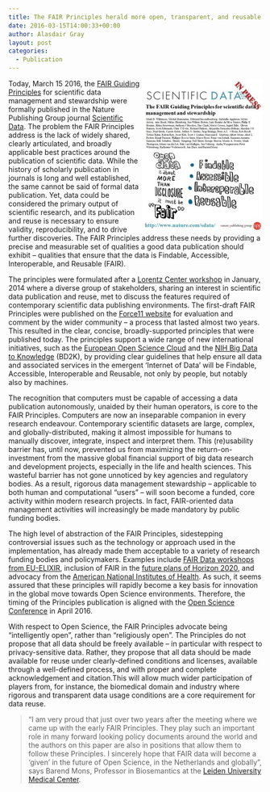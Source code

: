 ```yaml
---
title: The FAIR Principles herald more open, transparent, and reusable scientific data
date: 2016-03-15T14:00:33+00:00
author: Alasdair Gray
layout: post
categories:
  - Publication
---
```

<a href="/assets/img/2016-03-15_FAIR-Article-Poster.jpeg" rel="attachment wp-att-266"><img style="float: right" src="/assets/img/2016-03-15_FAIR-Article-Poster.jpeg" alt="FAIR Article Poster" width="239" height="300" /></a>
Today, March 15 2016, the [FAIR Guiding Principles](http://dx.doi.org/SDATA.2016.18) for scientific data management and stewardship were formally published in the Nature Publishing Group journal [Scientific Data](http://www.nature.com/scientificdata). The problem the FAIR Principles address is the lack of widely shared, clearly articulated, and broadly applicable best practices around the publication of scientific data. While the history of scholarly publication in journals is long and well established, the same cannot be said of formal data publication. Yet, data could be considered the primary output of scientific research, and its publication and reuse is necessary to ensure validity, reproducibility, and to drive further discoveries. The FAIR Principles address these needs by providing a precise and measurable set of qualities a good data publication should exhibit &#8211; qualities that ensure that the data is Findable, Accessible, Interoperable, and Reusable (FAIR).

The principles were formulated after a [Lorentz Center workshop](https://www.lorentzcenter.nl/lc/web/2014/602/info.php3?wsid=602) in January, 2014 where a diverse group of stakeholders, sharing an interest in scientific data publication and reuse, met to discuss the features required of contemporary scientific data publishing environments. The first-draft FAIR Principles were published on the [Force11 website](https://www.force11.org/node/6062) for evaluation and comment by the wider community &#8211; a process that lasted almost two years. This resulted in the clear, concise, broadly-supported principles that were published today. The principles support a wide range of new international initiatives, such as the [European Open Science Cloud](https://ec.europa.eu/research/openscience/index.cfm?pg=open-science-cloud) and the [NIH Big Data to Knowledge](https://datascience.nih.gov/bd2k) (BD2K), by providing clear guidelines that help ensure all data and associated services in the emergent ‘Internet of Data’ will be Findable, Accessible, Interoperable and Reusable, not only by people, but notably also by machines.

The recognition that computers must be capable of accessing a data publication autonomously, unaided by their human operators, is core to the FAIR Principles. Computers are now an inseparable companion in every research endeavour. Contemporary scientific datasets are large, complex, and globally-distributed, making it almost impossible for humans to manually discover, integrate, inspect and interpret them. This (re)usability barrier has, until now, prevented us from maximizing the return-on-investment from the massive global financial support of big data research and development projects, especially in the life and health sciences. This wasteful barrier has not gone unnoticed by key agencies and regulatory bodies. As a result, rigorous data management stewardship &#8211; applicable to both human and computational “users” &#8211; will soon become a funded, core activity within modern research projects. In fact, FAIR-oriented data management activities will increasingly be made mandatory by public funding bodies.

The high level of abstraction of the FAIR Principles, sidestepping controversial issues such as the technology or approach used in the implementation, has already made them acceptable to a variety of research funding bodies and policymakers. Examples include [FAIR Data workshops from EU-ELIXIR](https://www.elixir-europe.org/documents/elixir-webinar-byod-and-fair-data-stewardship-august-2015), inclusion of FAIR in the [future plans of Horizon 2020](http://www.acikerisim.org/wp-content/uploads/2016/01/jean_francois_dechamp.pdf), and advocacy from the [American National Institutes of Health](https://datascience.nih.gov/commons). As such, it seems assured that these principles will rapidly become a key basis for innovation in the global move towards Open Science environments. Therefore, the timing of the Principles publication is aligned with the [Open Science Conference](http://english.eu2016.nl/events/2016/04/04/open-science-conference) in April 2016.

With respect to Open Science, the FAIR Principles advocate being “intelligently open”, rather than “religiously open”. The Principles do not propose that all data should be freely available &#8211; in particular with respect to privacy-sensitive data. Rather, they propose that all data should be made available for reuse under clearly-defined conditions and licenses, available through a well-defined process, and with proper and complete acknowledgement and citation.This will allow much wider participation of players from, for instance, the biomedical domain and industry where rigorous and transparent data usage conditions are a core requirement for data reuse.

> “I am very proud that just over two years after the meeting where we came up with the early FAIR Principles. They play such an important role in many forward looking policy documents around the world and the authors on this paper are also in positions that allow them to follow these Principles. I sincerely hope that FAIR data will become a &#8216;given&#8217; in the future of Open Science, in the Netherlands and globally”,  
says Barend Mons, Professor in Biosemantics at the [Leiden University Medical Center](https://www.lumc.nl/?setlanguage=English&setcountry=en).